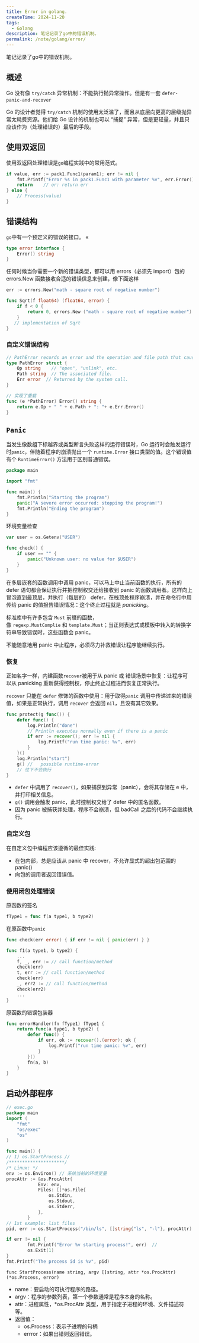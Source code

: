 ```yaml
---
title: Error in golang.
createTime: 2024-11-20
tags:
  - Golang
description: 笔记记录了go中的错误机制。
permalink: /note/golang/error/
---
```

 笔记记录了go中的错误机制。
<!-- more -->

## 概述

Go 没有像 `try/catch` 异常机制：不能执行抛异常操作。但是有一套 `defer-panic-and-recover` 

Go 的设计者觉得 `try/catch` 机制的使用太泛滥了，而且从底层向更高的层级抛异常太耗费资源。他们给 Go 设计的机制也可以 “捕捉” 异常，但是更轻量，并且只应该作为（处理错误的）最后的手段。

## 使用双返回

使用双返回处理错误是`go`编程实践中的常用范式。

```go
if value, err := pack1.Func1(param1); err != nil {
	fmt.Printf("Error %s in pack1.Func1 with parameter %v", err.Error(), param1)
	return    // or: return err
} else {
	// Process(value)
}
```

## 错误结构

`go`中有一个预定义的错误的接口。
«
```go
type error interface {
	Error() string
}
```

任何时候当你需要一个新的错误类型，都可以用 errors（必须先 import）包的 errors.New 函数接收合适的错误信息来创建，像下面这样

```go
err := errors.New("math - square root of negative number")

func Sqrt(f float64) (float64, error) {
	if f < 0 {
		return 0, errors.New ("math - square root of negative number")
	}
   // implementation of Sqrt
}
```

### 自定义错误结构

```go
// PathError records an error and the operation and file path that caused it.
type PathError struct {
	Op string    // "open", "unlink", etc.
	Path string  // The associated file.
	Err error  // Returned by the system call.
}

// 实现了重载
func (e *PathError) Error() string {
	return e.Op + " " + e.Path + ": "+ e.Err.Error()
}
```

## `Panic`

当发生像数组下标越界或类型断言失败这样的运行错误时，Go 运行时会触发运行时`panic`，伴随着程序的崩溃抛出一个 `runtime.Error` 接口类型的值。这个错误值有个 `RuntimeError()` 方法用于区别普通错误。

```go
package main

import "fmt"

func main() {
	fmt.Println("Starting the program")
	panic("A severe error occurred: stopping the program!")
	fmt.Println("Ending the program")
}
```

环境变量检查

```go
var user = os.Getenv("USER")

func check() {
	if user == "" {
		panic("Unknown user: no value for $USER")
	}
}
```

在多层嵌套的函数调用中调用 panic，可以马上中止当前函数的执行，所有的 defer 语句都会保证执行并把控制权交还给接收到 panic 的函数调用者。这样向上冒泡直到最顶层，并执行（每层的） defer，在栈顶处程序崩溃，并在命令行中用传给 panic 的值报告错误情况：这个终止过程就是 _panicking_。

标准库中有许多包含 `Must` 前缀的函数，像 `regexp.MustComplie` 和 `template.Must`；当正则表达式或模板中转入的转换字符串导致错误时，这些函数会 panic。

不能随意地用 panic 中止程序，必须尽力补救错误让程序能继续执行。

### 恢复


正如名字一样，内建函数`recover`被用于从 panic 或 错误场景中恢复：让程序可以从 panicking 重新获得控制权，停止终止过程进而恢复正常执行。

`recover` 只能在 `defer` 修饰的函数中使用：用于取得`panic` 调用中传递过来的错误值，如果是正常执行，调用 `recover` 会返回 `nil`，且没有其它效果。

```go
func protect(g func()) {
	defer func() {
		log.Println("done")
		// Println executes normally even if there is a panic
		if err := recover(); err != nil {
			log.Printf("run time panic: %v", err)
		}
	}()
	log.Println("start")
	g() //   possible runtime-error
	// 往下不会执行
}
```


+ `defer` 中调用了 `recover()`，如果捕获到异常（panic），会将其存储在 e 中，并打印相关信息。
+ `g()` 调用会触发 panic，此时控制权交给了 defer 中的匿名函数。
+ 因为 panic 被捕获并处理，程序不会崩溃，但 badCall 之后的代码不会继续执行。

### 自定义包

在自定义包中编程应该遵循的最佳实践:

+ 在包内部，总是应该从 panic 中 recover，不允许显式的超出包范围的 panic()
+ 向包的调用者返回错误值。

### 使用闭包处理错误

原函数的签名

```go
fType1 = func f(a type1, b type2)
```

在原函数中`panic`
```go
func check(err error) { if err != nil { panic(err) } }

func f1(a type1, b type2) {
	...
	f, _, err := // call function/method
	check(err)
	t, err := // call function/method
	check(err)
	_, err2 := // call function/method
	check(err2)
	...
}
```

原函数的错误包装器

```go
func errorHandler(fn fType1) fType1 {
	return func(a type1, b type2) {
		defer func() {
			if err, ok := recover().(error); ok {
				log.Printf("run time panic: %v", err)
			}
		}()
		fn(a, b)
	}
}
```

## 启动外部程序

```go
// exec.go
package main
import (
	"fmt"
    "os/exec"
	"os"
)

func main() {
// 1) os.StartProcess //
/*********************/
/* Linux: */
env := os.Environ() // 系统当前的环境变量
procAttr := &os.ProcAttr{
			Env: env, 
			Files: []*os.File{
				os.Stdin,
				os.Stdout,
				os.Stderr,
			},
		}
// 1st example: list files
pid, err := os.StartProcess("/bin/ls", []string{"ls", "-l"}, procAttr) 

if err != nil {
		fmt.Printf("Error %v starting process!", err)  //
		os.Exit(1)
}
fmt.Printf("The process id is %v", pid)
```

`func StartProcess(name string, argv []string, attr *os.ProcAttr) (*os.Process, error)`

+ name：要启动的可执行程序的路径。
+ argv：程序的参数列表，第一个参数通常是程序本身的名称。
+ attr：进程属性，*os.ProcAttr 类型，用于指定子进程的环境、文件描述符等。
+ 返回值：
	+ os.Process：表示子进程的句柄
	+ errror：如果出错则返回错误。
